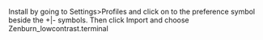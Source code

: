 Install by going to Settings>Profiles and click on to the preference symbol beside the +|- symbols. Then click Import and choose Zenburn_lowcontrast.terminal
